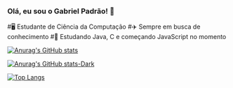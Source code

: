 ### Olá, eu sou o Gabriel Padrão! 👋

#🖥 Estudante de Ciência da Computação
#✈ Sempre em busca de conhecimento
#🚀 Estudando Java, C e começando JavaScript no momento

<div>
  
[![Anurag's GitHub stats](https://github-readme-stats.vercel.app/api?username=PADRAOGABRIEL&theme=dark)](https://github.com/PADRAOGABRIEL/github-readme-stats)

[![Anurag's GitHub stats-Dark](https://github-readme-stats.vercel.app/api?username=PADRAOGABRIELa&show_icons=true&theme=dark#gh-dark-mode-only)](https://github.com/PADRAOGABRIEL/github-readme-stats#gh-dark-mode-only)

[![Top Langs](https://github-readme-stats.vercel.app/api/top-langs/?username=PADRAOGABRIEL&layout=compact&theme=dark)](https://github.com/PADRAOGABRIEL/github-readme-stats)
  
</div>
